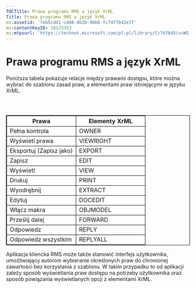 ```yaml
---
TOCTitle: Prawa programu RMS a język XrML
Title: Prawa programu RMS a język XrML
ms:assetid: '7eb5cdd1-cd48-4b2b-96b6-fc74f7b42e7f'
ms:contentKeyID: 18123353
ms:mtpsurl: 'https://technet.microsoft.com/pl-pl/library/Cc747645(v=WS.10)'
---
```


Prawa programu RMS a język XrML
===============================

Poniższa tabela pokazuje relacje między prawami dostępu, które można wybrać do szablonu zasad praw, a elementami praw istniejącymi w języku XrML.

###  

 
<table style="border:1px solid black;">
<colgroup>
<col width="50%" />
<col width="50%" />
</colgroup>
<thead>
<tr class="header">
<th style="border:1px solid black;" >Prawa</th>
<th style="border:1px solid black;" >Elementy XrML</th>
</tr>
</thead>
<tbody>
<tr class="odd">
<td style="border:1px solid black;">Pełna kontrola</td>
<td style="border:1px solid black;">OWNER</td>
</tr>
<tr class="even">
<td style="border:1px solid black;">Wyświetl prawa</td>
<td style="border:1px solid black;">VIEWRIGHT</td>
</tr>
<tr class="odd">
<td style="border:1px solid black;">Eksportuj (Zapisz jako)</td>
<td style="border:1px solid black;">EXPORT</td>
</tr>
<tr class="even">
<td style="border:1px solid black;">Zapisz</td>
<td style="border:1px solid black;">EDIT</td>
</tr>
<tr class="odd">
<td style="border:1px solid black;">Wyświetl</td>
<td style="border:1px solid black;">VIEW</td>
</tr>
<tr class="even">
<td style="border:1px solid black;">Drukuj</td>
<td style="border:1px solid black;">PRINT</td>
</tr>
<tr class="odd">
<td style="border:1px solid black;">Wyodrębnij</td>
<td style="border:1px solid black;">EXTRACT</td>
</tr>
<tr class="even">
<td style="border:1px solid black;">Edytuj</td>
<td style="border:1px solid black;">DOCEDIT</td>
</tr>
<tr class="odd">
<td style="border:1px solid black;">Włącz makra</td>
<td style="border:1px solid black;">OBJMODEL</td>
</tr>
<tr class="even">
<td style="border:1px solid black;">Prześlij dalej</td>
<td style="border:1px solid black;">FORWARD</td>
</tr>
<tr class="odd">
<td style="border:1px solid black;">Odpowiedz</td>
<td style="border:1px solid black;">REPLY</td>
</tr>
<tr class="even">
<td style="border:1px solid black;">Odpowiedz wszystkim</td>
<td style="border:1px solid black;">REPLYALL</td>
</tr>
</tbody>
</table>
  
Aplikacja kliencka RMS może także stanowić interfejs użytkownika, umożliwiający autorom wybieranie określonych praw do chronionej zawartości bez korzystania z szablonu. W takim przypadku to od aplikacji zależy sposób wyświetlania praw dostępu na potrzeby użytkownika oraz sposób powiązania wyświetlanych opcji z elementami XrML.
